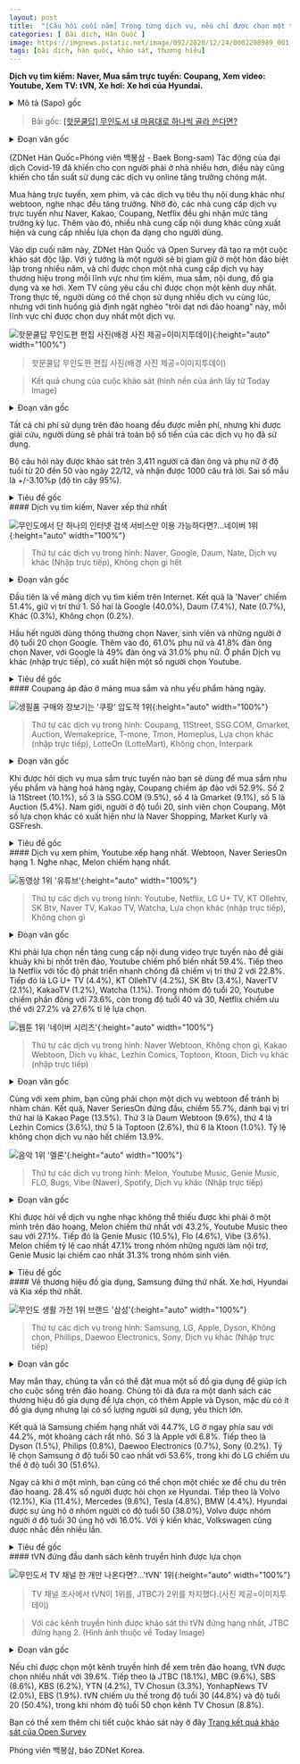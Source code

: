 ```yaml
---
layout: post
title:  "[Câu hỏi cuối năm] Trong từng dịch vụ, nếu chỉ được chọn một thương hiệu, bạn sẽ chọn cái nào để mang theo lên đảo hoang?"
categories: [ Bài dịch, Hàn Quốc ]
image: https://imgnews.pstatic.net/image/092/2020/12/24/0002208989_001_20201224143755452.jpg
tags: [bài dịch, hàn quốc, khảo sát, thương hiệu]
---
```


**Dịch vụ tìm kiếm: Naver, Mua sắm trực tuyến: Coupang, Xem video: Youtube, Xem TV: tVN, Xe hơi: Xe hơi của Hyundai.**

<details>
  <summary>Mô tả (Sapo) gốc</summary>
  <p>검색 '네이버'·쇼핑 '쿠팡'·동영상 '유튜브'·TV채널 'tVN'·자동차 '현대차'</p>
</details>

> Bài gốc: [[핫문쿨답] 무인도서 내 마음대로 하나씩 골라 쓴다면?](https://n.news.naver.com/article/092/0002208989)

<details>
  <summary>Đoạn văn gốc</summary>
  <p>(지디넷코리아=백봉삼 기자)코로나19 대유행으로 집에 머무는 시간이 늘면서 각종 온라인 서비스 이용률이 크게 증가했다.</p>
  <p>온라인으로 쇼핑과 영화 감상은 물론, 웹툰이나 음악과 같은 콘텐츠 소비도 늘었다. 이 때문에 네이버, 카카오, 쿠팡, 넷플릭스 등 온라인 기반 서비스들의 실적이 크게 증대되기도 했다. 나아가 다양한 콘텐츠 서비스들이 새롭게 등장하고 이용자들로부터 선택을 받았다.</p>
  <p>연말을 맞아 지디넷코리아와 오픈서베이는 이색 설문을 준비했다. 무인도에 수년 간 나 혼자 갇힌다는 설정으로, 검색·쇼핑·콘텐츠·가전·자동차 등 각 부문별로 단 하나의 서비스나 브랜드만 선택해 쓸 수 있도록 가정했다. TV 시청도 단 한개의 채널만 고르도록 했다. 현실에서는 다양한 서비스를 골고루 이용할 수 있지만, '무인도 표류'라는 극한 상황을 가정한 뒤 딱 하나만 선택해 보도록 한 것이다.</p>
</details>

(ZDNet Hàn Quốc=Phóng viên 백봉삼 - Baek Bong-sam) Tác động của đại dịch Covid-19 đã khiến cho con người phải ở nhà nhiều hơn, điều này cũng khiến cho tần suất sử dụng các dịch vụ online tăng trưởng chóng mặt.

Mua hàng trực tuyến, xem phim, và các dịch vụ tiêu thụ nội dung khác như webtoon, nghe nhạc đều tăng trưởng. Nhờ đó, các nhà cung cấp dịch vụ trực tuyến như Naver, Kakao, Coupang, Netflix đều ghi nhận mức tăng trưởng kỷ lục. Thêm vào đó, nhiều nhà cung cấp nội dung khác cũng xuất hiện và cung cấp nhiều lựa chọn đa dạng cho người dùng.

Vào dịp cuối năm này, ZDNet Hàn Quốc và Open Survey đã tạo ra một cuộc khảo sát độc lập. Với ý tưởng là một người sẽ bị giam giữ ở một hòn đảo biệt lập trong nhiều năm, và chỉ được chọn một nhà cung cấp dịch vụ hay thương hiệu trong mỗi lĩnh vực như tìm kiếm, mua sắm, nội dung, đồ gia dụng và xe hơi. Xem TV cũng yêu cầu chỉ được chọn một kênh duy nhất. Trong thực tế, người dùng có thể chọn sử dụng nhiều dịch vụ cùng lúc, nhưng với tình huống giả định ngặt nghèo "trôi dạt nơi đảo hoang" này, mỗi lĩnh vực chỉ được chọn duy nhất một dịch vụ.

![핫문쿨답 무인도편 편집 사진(배경 사진 제공=이미지투데이)](https://imgnews.pstatic.net/image/092/2020/12/24/0002208989_001_20201224143755452.jpg){:height="auto" width="100%"}
> 핫문쿨답 무인도편 편집 사진(배경 사진 제공=이미지투데이)

> Kết quả chung của cuộc khảo sát (hình nền của ảnh lấy từ Today Image)

<details>
  <summary>Đoạn văn gốc</summary>
  <p>단, 무인도에서 모든 사용료는 무료지만, 언젠가 구출됐을 때 사용한 만큼의 비용을 부담한다는 조건을 걸어 보기 선택 시 약간의 현실감과 부담을 갖도록 했다.</p>
  <p>이 설문은 지난 22일 20~50대 남녀 3천411명에게 물었고, 이중 1천명이 응답했다. 표본오차는 ±3.10%p (95% 신뢰수준)다.</p>
</details>

Tất cả chi phí sử dụng trên đảo hoang đều được miễn phí, nhưng khi được giải cứu, người dùng sẽ phải trả toàn bộ số tiền của các dịch vụ họ đã sử dụng.

Bộ câu hỏi này được khảo sát trên 3,411 người cả đàn ông và phụ nữ ở độ tuổi từ 20 đến 50 vào ngày 22/12, và nhận được 1000 câu trả lời. Sai số mẫu là +/-3.10%p (độ tin cậy 95%).

<details>
  <summary>Tiêu đề gốc</summary>
  <p>무인도에서 단 하나의 인터넷 검색 서비스만 이용 가능하다면?...네이버 1위</p>
</details>
#### Dịch vụ tìm kiếm, Naver xếp thứ nhất

![무인도에서 단 하나의 인터넷 검색 서비스만 이용 가능하다면?...네이버 1위](https://imgnews.pstatic.net/image/092/2020/12/24/0002208989_002_20201224143755513.jpg){:height="auto" width="100%"}
> Thứ tự các dịch vụ trong hình: Naver, Google, Daum, Nate, Dịch vụ khác (Nhập trực tiếp), Không chọn gì hết

<details>
  <summary>Đoạn văn gốc</summary>
  <p>먼저 무인도에 혼자 표류하게 된 이후, 딱 하나의 인터넷 ‘검색’ 서비스를 이용해야 한다면 어떤 서비스를 선택할지를 물었다. 그 결과 ‘네이버’가 51.4%로 1위를 차지했다. 2위는 구글(40.0%), 다음(7.4%), 네이트(0.7%), 기타(0.3%), 없음(0.2%) 순으로 조사됐다.</p>
  <p>대부분 네이버 보기를 가장 많이 선택한 반면, 대학(원)생, 20대 응답자는 구글 보기를 가장 많이 선택했다. 또 네이버는 여성(61.0%)이 남성(41.8%)보다 선호했고, 구글은 남성(49.0%)이 여성(31.0%)보다 선호하는 검색 플랫폼이었다. 기타 의견으로는 ‘유튜브’가 여러 건 있었다.</p>
</details>

Đầu tiên là về mảng dịch vụ tìm kiếm trên Internet. Kết quả là 'Naver' chiếm 51.4%, giữ vị trí thứ 1. Số hai là Google (40.0%), Daum (7.4%), Nate (0.7%), Khác (0.3%), Không chọn (0.2%).

Hầu hết người dùng thông thường chọn Naver, sinh viên và những người ở độ tuổi 20 chọn Google. Thêm vào đó, 61.0% phụ nữ và 41.8% đàn ông chọn Naver, với Google là 49% đàn ông và 31.0% phụ nữ. Ở phần Dịch vụ khác (nhập trực tiếp), có xuất hiện một số người chọn Youtube.

<details>
  <summary>Tiêu đề gốc</summary>
  <p>생필품 구매와 장보기는 '쿠팡' 압도적 1위</p>
</details>
#### Coupang áp đảo ở mảng mua sắm và nhu yếu phẩm hàng ngày.

![생필품 구매와 장보기는 '쿠팡' 압도적 1위](https://imgnews.pstatic.net/image/092/2020/12/24/0002208989_003_20201224143755543.jpg){:height="auto" width="100%"}
> Thứ tự các dịch vụ trong hình: Coupang, 11Street, SSG.COM, Gmarket, Auction, Wemakeprice, T-mone, Tmon, Homeplus, Lựa chọn khác (nhập trực tiếp), LotteOn (LotteMart), Không chọn, Interpark

<details>
  <summary>Đoạn văn gốc</summary>
  <p>무인도 생활에 필요한 생필품과 장보기를 ‘전문 온라인 쇼핑몰’을 통해 주문해야 한다면 어떤 서비스를 이용하겠느냐는 질문에는 ‘쿠팡’이 52.9%로 압도적인 1위를 차지했다. 2위는 11번가(10.1%), 3위는 SSG.COM(쓱닷컴, 9.5%), 4위는 지마켓(9.1%), 5위는 옥션(5.4%)이었다. 남성, 20대, 대학(원)생의 응답자가 쿠팡 보기를 주로 선택한 것이 눈에 띄었다. 기타 의견에는 네이버쇼핑이 가장 많았고, 마켓컬리와 GS프레시 답변도 있었다.</p>
</details>

Khi được hỏi dịch vụ mua sắm trực tuyến nào bạn sẽ dùng để mua sắm nhu yếu phẩm và hàng hoá hàng ngày, Coupang chiếm áp đảo với 52.9%. Số 2 là 11Street (10.1%), số 3 là SSG.COM (9.5%), số 4 là Gmarket (9.1%), số 5 là Auction (5.4%). Nam giới, người ở độ tuổi 20, sinh viên chọn Coupang. Một số lựa chọn khác có xuất hiện như là Naver Shopping, Market Kurly và GSFresh.

<details>
  <summary>Tiêu đề gốc</summary>
  <p>동영상 1위 '유튜브'·웹툰 1위 '네이버 시리즈'·음악 1위 '멜론'</p>
</details>
#### Dịch vụ xem phim, Youtube xếp hạng nhất. Webtoon, Naver SeriesOn hạng 1. Nghe nhạc, Melon chiếm hạng nhất.

![동영상 1위 '유튜브'](https://imgnews.pstatic.net/image/092/2020/12/24/0002208989_004_20201224143755580.jpg){:height="auto" width="100%"}
> Thứ tự các dịch vụ trong hình: Youtube, Netflix, LG U+ TV, KT Ollehtv, SK Btv, Naver TV, Kakao TV, Watcha, Lựa chọn khác (nhập trực tiếp), Không chọn gì

<details>
  <summary>Đoạn văn gốc</summary>
  <p>혼자 하는 무인도 생활의 외로움을 달래줄 동영상 플랫폼도 하나만 선택하도록 여러 보기를 제시했다. 그 결과 ‘유튜브’가 59.4%를 차지해 인기를 입증했다. 이어 넷플릭스가 22.8%를 차지해, 넷플릭스의 빠른 성장세를 실감케 했다. 이어 LG 유플러스 TV(4.4%), KT 올레TV(4.2%), SK Btv(3.4%), 네이버TV(2.1%), 카카오TV(1.2%), 왓챠(1.1%) 순이었다. 유튜브 보기는 20대(73.6%) 응답률이 타 집단 대비 높았고, 넷플릿스 보기는 40대(27.2%)와 30대(27.6%) 응답자에게서 높았다.</p>
</details>

Khi phải lựa chọn nền tảng cung cấp nội dung video trực tuyến nào để giải khuây khi bị nhốt trên đảo, Youtube chiếm phổ biến nhất 59.4%. Tiếp theo là Netflix với tốc độ phát triển nhanh chóng đã chiếm vị trí thứ 2 với 22.8%. Tiếp đó là LG U+ TV (4.4%), KT OllehTV (4.2%), SK Btv (3.4%), NaverTV (2.1%), KakaoTV (1.2%), Watcha (1.1%). Trong nhóm độ tuổi 20, Youtube chiếm phần đông với 73.6%, còn trong độ tuổi 40 và 30, Netflix chiếm ưu thế với 27.2% và 27.6% tỉ lệ lựa chọn. 

![웹툰 1위 '네이버 시리즈'](https://imgnews.pstatic.net/image/092/2020/12/24/0002208989_005_20201224143755625.jpg){:height="auto" width="100%"}
> Thứ tự các dịch vụ trong hình: Naver Webtoon, Không chọn gì, Kakao Webtoon, Dịch vụ khác, Lezhin Comics, Toptoon, Ktoon, Dịch vụ khác (nhập trực tiếp)

<details>
  <summary>Đoạn văn gốc</summary>
  <p>이어 동영상과 함께 무료함을 덜어줄 웹툰 플랫폼도 하나만 고르도록 했다. 그 결과 ‘네이버 시리즈’가 55.7%를 차지, 2위인 카카오페이지(13.5%)를 큰 차로 따돌렸다. 3위는 다음웹툰(9.6%), 4위는 레진코믹스(3.6%), 5위는 탑툰(2.6%), 6위는 케이툰(1.0%)이었다. 없다는 보기도 13.9%로 높은 비율을 차지했다.</p>
</details>

Cùng với xem phim, bạn cũng phải chọn một dịch vụ webtoon để tránh bị nhàm chán. Kết quả, Naver SeriesOn đứng đầu, chiếm 55.7%, đánh bại vị trí thứ hai là Kakao Page (13.5%). Thứ 3 là Daum Webtoon (9.6%), thứ 4 là Lezhin Comics (3.6%), thứ 5 là Toptoon (2.6%), thứ 6 là Ktoon (1.0%). Tỷ lệ không chọn dịch vụ nào hết chiếm 13.9%.

![음악 1위 '멜론'](https://imgnews.pstatic.net/image/092/2020/12/24/0002208989_006_20201224143755666.jpg){:height="auto" width="100%"}
> Thứ tự các dịch vụ trong hình: Melon, Youtube Music, Genie Music, FLO, Bugs, Vibe (Naver), Spotify, Dịch vụ khác (Nhập trực tiếp)

<details>
  <summary>Đoạn văn gốc</summary>
  <p>심심한 무인도 생활에 빠질 수 없는 음악을 듣는데 사용할 스트리밍 서비스도 물었다. 1위는 ‘멜론’(43.2%)이 차지했고, 유튜브 뮤직이 27.1%를 얻어 2위를 기록했다. 이어 지니뮤직(10.5%), 플로(4.6%), 벅스(3.6%), 바이브(3.6%)가 많은 표를 얻었다. 멜론 보기는 전업주부(47.1%)의 응답률이 타 집단 대비 높은 반면, 유튜브뮤직 보기는 상대적으로 대학(원)생(31.3%) 응답자에게서 높았다.</p>
</details>

Khi được hỏi về dịch vụ nghe nhạc không thể thiếu được khi phải ở một mình trên đảo hoang, Melon chiếm thứ nhất với 43.2%, Youtube Music theo sau với 27.1%. Tiếp đó là Genie Music (10.5%), Flo (4.6%), Vibe (3.6%). Melon chiếm tỷ lệ cao nhất 47.1% trong nhóm những người làm nội trợ, Genie Music lại chiếm cao nhất 31.3% trong nhóm sinh viên.

<details>
  <summary>Tiêu đề gốc</summary>
  <p>무인도 생활 가전 1위 브랜드 '삼성'...자동차 1위는 '현대기아차'</p>
</details>
#### Về thương hiệu đồ gia dụng, Samsung đứng thứ nhất. Xe hơi, Hyundai và Kia xếp thứ nhất.

![무인도 생활 가전 1위 브랜드 '삼성'](https://imgnews.pstatic.net/image/092/2020/12/24/0002208989_007_20201224143755704.jpg){:height="auto" width="100%"}
> Thứ tự các dịch vụ trong hình: Samsung, LG, Apple, Dyson, Không chọn, Phillips, Daewoo Electronics, Sony, Dịch vụ khác (Nhập trực tiếp)

<details>
  <summary>Đoạn văn gốc</summary>
  <p>다행스럽게도 힘든 무인도 생활을 편리하게 도와줄 가전제품 구매가 가능해졌다면, 어떤 가전 브랜드를 선택할지도 물어봤다. 상대적으로 상품군은 적지만 마니아층이 두터운 애플과 다이슨도 추가해 봤다.</p>
  <p>그 결과 ‘삼성’이 44.7%로 1위를, LG(44.2%)가 1위와 적은 표 차이로 2위를 기록했다. 3위는 애플로 6.8% 선택을 받았다. 이어 다이슨(1.5%), 필립스(0.8%), 대우일렉트릭(0.7%), 소니(0.2%) 순이었다. 삼성 보기는 50대(53.6%)의 응답률이 타 집단 대비 높은 반면, LG 보기는 상대적으로 30대(51.6%) 응답자에게서 높았다.</p>
  <p>비록 혼자지만 무인도를 누빌 자동차를 갖게 된다면 어떤 브랜드의 차량을 선택할까. 이 질문에 응답자의 28.4%는 ‘현대자동차’를 선택했다. 이어 볼보(12.1%), 기아자동차(11.4%), 벤츠(9.6%), 테슬라(4.8%), 랜드로버(4.8%), BMW(4.4%) 등의 순으로 조사됐다. 현대자동차 보기는 50대(38.0%)의 응답률이 타 집단 대비 높은 반면, 볼보 보기는 상대적으로 30대(16.0%) 응답자에게서 높았다. 기타 의견으로는 폭스바겐이 여러 번 언급됐다.</p>
</details>

May mắn thay, chúng ta vẫn có thể đặt mua một số đồ gia dụng để giúp ích cho cuộc sống trên đảo hoang. Chúng tôi đã đưa ra một danh sách các thương hiệu đồ gia dụng để lựa chọn, có thêm Apple và Dyson, mặc dù có ít đồ gia dụng nhưng lại có số lượng người sử dụng, yêu thích lớn.

Kết quả là Samsung chiếm hạng nhất với 44.7%, LG ở ngay phía sau với 44.2%, một khoảng cách rất nhỏ. Số 3 là Apple với 6.8%. Tiếp theo là Dyson (1.5%), Philips (0.8%), Daewoo Electronics (0.7%), Sony (0.2%). Tỷ lệ chọn Samsung ở độ tuổi 50 cao nhất với 53.6%, trong khi đó LG chiếm ưu thế ở độ tuổi 30 (51.6%).

Ngay cả khi ở một mình, bạn cũng có thể chọn một chiếc xe để chu du trên đảo hoang. 28.4% số người được hỏi chọn xe Hyundai. Tiếp theo là Volvo (12.1%), Kia (11.4%), Mercedes (9.6%), Tesla (4.8%), BMW (4.4%). Hyundai được sự ủng hộ ở nhóm người có độ tuổi 50 (38.0%), Volvo được nhóm người ở độ tuổi 30 ủng hộ với 16.0%. Với ý kiến khác, Volkswagen cũng được nhắc đến nhiều lần.

<details>
  <summary>Tiêu đề gốc</summary>
  <p>무인도서 TV 채널 한 개만 나온다면?...'tVN' 1위 </p>
</details>
#### tVN đứng đầu danh sách kênh truyền hình được lựa chọn

![무인도서 TV 채널 한 개만 나온다면?...'tVN' 1위 ](https://imgnews.pstatic.net/image/092/2020/12/24/0002208989_008_20201224143755748.jpg){:height="auto" width="100%"}
> TV 채널 조사에서 tVN이 1위를, JTBC가 2위를 차지했다.(사진 제공=이미지투데이)

> Với các kênh truyền hình được khảo sát thì tVN đứng hạng nhất, JTBC đứng hạng 2. (Hình ảnh thuộc về Today Image)

<details>
  <summary>Đoạn văn gốc</summary>
  <p>무인도에서 나오는 TV 채널이 딱 한 개라면 어떤 방송사의 채널을 볼지도 물어봤다. 그 결과 ‘tVN’이 39.6%로 가장 많은 표를 받았다. 이어 JTBC(18.1%), MBC(9.6%), SBS(8.6%), KBS(6.2%), YTN(4.2%), TV조선(3.3%), 연합뉴스TV(2.0%), EBS(1.9%) 등의 순으로 나타났다. tVN 보기는 30대(44.8%), 20대(50.4%)의 응답률이 타 집단 대비 높은 반면, TV조선 보기는 상대적으로 50대(8.8%) 응답자에게서 높았다.</p>
  <p>연말을 맞아 재미로 조사해본 이번 설문에 관한 자세한 결과는 [☞오픈서베이 결과 페이지]를 통해 확인할 수 있다.</p>
</details>

Nếu chỉ được chọn một kênh truyền hình để xem trên đảo hoang, tVN được chọn nhiều nhất với 39.6%. Tiếp theo là JTBC (18.1%), MBC (9.6%), SBS (8.6%), KBS (6.2%), YTN (4.2%), TV Chosun (3.3%), YonhapNews TV (2.0%), EBS (1.9%). tVN chiếm ưu thế trong độ tuổi 30 (44.8%) và độ tuổi 20 (50.4%), trong khi nhóm độ tuổi 50 chọn kênh TV Chosun (8.8%).

Bạn có thể xem thêm chi tiết cuộc khảo sát này ở đây [Trang kết quả khảo sát của Open Survey](https://openanalytics.opensurvey.co.kr/surveys/139779?shareKey=Dn0tn7lESmU0)

Phóng viên 백봉삼, báo ZDNet Korea.